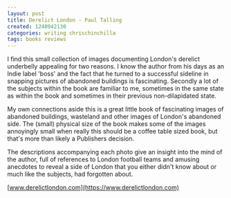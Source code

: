 ```yaml
---
layout: post
title: Derelict London - Paul Talling
created: 1240942130
categories: writing chrischinchilla
tags: books reviews
---
```


I find this small collection of images documenting London's derelict underbelly appealing for two reasons. I know the author from his days as an Indie label 'boss' and the fact that he turned to a successful sideline in snapping pictures of abandoned buildings is fascinating. Secondly a lot of the subjects within the book are familiar to me, sometimes in the same state as within the book and sometimes in their previous non-dilapidated state.

My own connections aside this is a great little book of fascinating images of abandoned buildings, wasteland and other images of London's abandoned side. The (small) physical size of the book makes some of the images annoyingly small when really this should be a coffee table sized book, but that's more than likely a Publishers decision.

The descriptions accompanying each photo give an insight into the mind of the author, full of references to London football teams and amusing anecdotes to reveal a side of London that you either didn't know about or much like the subjects, had forgotten about.

[www.derelictlondon.com](https://www.derelictlondon.com)
